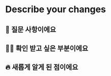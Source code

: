 # Describe your changes

## 💬 질문 사항이에요

<!-- 주제에 대한 질문에 대한 내용이 있다면 자유롭게 적어주세요 -->

## 🤷‍♂️ 확인 받고 싶은 부분이에요

<!-- 풀이 과정 중 논의하고 싶은 내용이 있다면 자유롭게 적어주세요 -->

## 🔥 새롭게 알게 된 점이에요

<!-- 새롭게 알게 된 부분이 있다면 자유롭게 작성해주세요 -->
